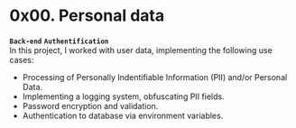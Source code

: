 # 0x00. Personal data
**`Back-end`**  **`Authentification`**<br>
In this project, I worked with user data, implementing the following use cases:
- Processing of Personally Indentifiable Information (PII) and/or Personal Data.
- Implementing a logging system, obfuscating PII fields.
- Password encryption and validation.
- Authentication to database via environment variables.
